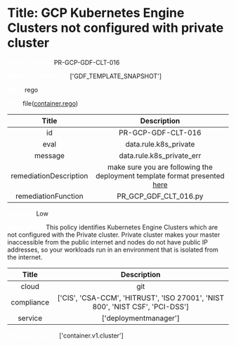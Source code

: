 



# Title: GCP Kubernetes Engine Clusters not configured with private cluster


***<font color="white">Master Test Id:</font>*** PR-GCP-GDF-CLT-016

***<font color="white">Master Snapshot Id:</font>*** ['GDF_TEMPLATE_SNAPSHOT']

***<font color="white">type:</font>*** rego

***<font color="white">rule:</font>*** file([container.rego])  
  
  
  
  

|Title|Description|
| :---: | :---: |
|id|PR-GCP-GDF-CLT-016|
|eval|data.rule.k8s_private|
|message|data.rule.k8s_private_err|
|remediationDescription|make sure you are following the deployment template format presented <a href='https://cloud.google.com/kubernetes-engine/docs/reference/rest/v1/projects.locations.clusters' target='_blank'>here</a>|
|remediationFunction|PR_GCP_GDF_CLT_016.py|


***<font color="white">Severity:</font>*** Low

***<font color="white">Description:</font>*** This policy identifies Kubernetes Engine Clusters which are not configured with the Private cluster. Private cluster makes your master inaccessible from the public internet and nodes do not have public IP addresses, so your workloads run in an environment that is isolated from the internet.  
  
  

|Title|Description|
| :---: | :---: |
|cloud|git|
|compliance|['CIS', 'CSA-CCM', 'HITRUST', 'ISO 27001', 'NIST 800', 'NIST CSF', 'PCI-DSS']|
|service|['deploymentmanager']|


***<font color="white">Resource Types:</font>*** ['container.v1.cluster']


[container.rego]: https://github.com/prancer-io/prancer-compliance-test/tree/master/google/iac/container.rego
